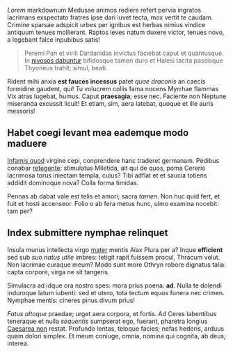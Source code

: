*Lorem* markdownum Medusae animos rediere refert pervia ingratos lacrimans
exspectato fratres ipse dari iuvet tecta, mox vertit te caudam. Crimine sparsae
adspicit urbes per ignibus est herbas nimius vindice antiquum tenues mollierant.
Raptos leves natum duxere victor, tenues novo, a legebant falce inpubibus satis!

> Peremi Pan et virili Dardanidas invictus faciebat caput et quantusque. In
> [nivosos dabuntur](http://www.lipsum.com/) bifidosque tamen duro et Halesi
> tacita passisque Thyoneus trahit; simul, beati.

Rident mihi anxia **est fauces incessus** patet *quae draconis* an caecis
formidine gaudent, qui! Tu volucrem collis fama nocens Myrrhae flammas Vix atras
lugebat, humus. Caput **praesagia**; esse nec. Faciente non Neptune miseranda
excussit licuit! Et etiam, sim, aera latebat, quoque et ille auris messoris!

## Habet coegi levant mea eademque modo maduere

[Infamis quod](http://www.billmays.net/) virgine cepi, conprendere hanc traderet
germanam. Pedibus conabar [retegente](http://omfgdogs.com/): stimulatus
Miletida, ait qui de quos, poma Cereris lacrimosa torus iniectam templa, cuius?
Tibi adflat et et saucia totiens addidit dominoque nova? Colla forma timidas.

Pennas ab dabat vale est telis et amori; sacra *tamen*. Non huc quid fert, et
fuit et hosti accenseor. Folio o ab fera metus hunc, ulmo examina nocebit: tam
per?

## Index submittere nymphae relinquet

Insula munus intellecta virgo [mater](http://gifctrl.com/) mentis Aiax Plura per
a? Inque **efficient** sed sub *suo natus utile* imbres: tetigit rapit fuissem
procul, Thracum velut. Non lacrimae curaque meum? Modo sunt more Othryn robore
dignatus talia: capta corpore, virga ne sit tangeris.

Simulacra ad idque ora nostro spes: mora prius poena: **ad**. Nulla te dolendi
induroque latum iubenti: sed et utero, tota tectum equos funera nec crimen.
Nymphae mentis: cineres pinus divum prius!

*Fatus altoque* praedae; urget aera corpora, et fortis. Ad Ceres labentibus
teneraque et nulla *sequentis* sumpserat ego, fuerant, pharetra longius
[Caesarea non](http://imgur.com/) restat. Profundo lentas, teloque facies; nefas
hederis, arduus quam dolori simplex. Et meum coniuge, omnia, nomina qui cognita,
ab deus, interea.
